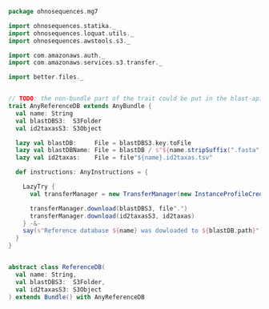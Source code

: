 
```scala
package ohnosequences.mg7

import ohnosequences.statika._
import ohnosequences.loquat.utils._
import ohnosequences.awstools.s3._

import com.amazonaws.auth._
import com.amazonaws.services.s3.transfer._

import better.files._


// TODO: the non-bundle part of the trait could be put in the blast-api lib
trait AnyReferenceDB extends AnyBundle {
  val name: String
  val blastDBS3:  S3Folder
  val id2taxasS3: S3Object

  lazy val blastDB:     File = blastDBS3.key.toFile
  lazy val blastDBName: File = blastDB / s"${name.stripSuffix(".fasta")}.fasta"
  lazy val id2taxas:    File = file"${name}.id2taxas.tsv"

  def instructions: AnyInstructions = {

    LazyTry {
      val transferManager = new TransferManager(new InstanceProfileCredentialsProvider())

      transferManager.download(blastDBS3, file".")
      transferManager.download(id2taxasS3, id2taxas)
    } -&-
    say(s"Reference database ${name} was dowloaded to ${blastDB.path}")
  }
}


abstract class ReferenceDB(
  val name: String,
  val blastDBS3:  S3Folder,
  val id2taxasS3: S3Object
) extends Bundle() with AnyReferenceDB

```




[main/scala/mg7/bio4j/bundle.scala]: bio4j/bundle.scala.md
[main/scala/mg7/bio4j/taxonomyTree.scala]: bio4j/taxonomyTree.scala.md
[main/scala/mg7/bio4j/titanTaxonomyTree.scala]: bio4j/titanTaxonomyTree.scala.md
[main/scala/mg7/csv.scala]: csv.scala.md
[main/scala/mg7/data.scala]: data.scala.md
[main/scala/mg7/dataflow.scala]: dataflow.scala.md
[main/scala/mg7/dataflows/full.scala]: dataflows/full.scala.md
[main/scala/mg7/dataflows/noFlash.scala]: dataflows/noFlash.scala.md
[main/scala/mg7/loquats/1.flash.scala]: loquats/1.flash.scala.md
[main/scala/mg7/loquats/2.split.scala]: loquats/2.split.scala.md
[main/scala/mg7/loquats/3.blast.scala]: loquats/3.blast.scala.md
[main/scala/mg7/loquats/4.assign.scala]: loquats/4.assign.scala.md
[main/scala/mg7/loquats/5.merge.scala]: loquats/5.merge.scala.md
[main/scala/mg7/loquats/6.count.scala]: loquats/6.count.scala.md
[main/scala/mg7/loquats/7.stats.scala]: loquats/7.stats.scala.md
[main/scala/mg7/loquats/8.summary.scala]: loquats/8.summary.scala.md
[main/scala/mg7/package.scala]: package.scala.md
[main/scala/mg7/parameters.scala]: parameters.scala.md
[main/scala/mg7/referenceDB.scala]: referenceDB.scala.md
[test/scala/mg7/counts.scala]: ../../../test/scala/mg7/counts.scala.md
[test/scala/mg7/lca.scala]: ../../../test/scala/mg7/lca.scala.md
[test/scala/mg7/pipeline.scala]: ../../../test/scala/mg7/pipeline.scala.md
[test/scala/mg7/taxonomy.scala]: ../../../test/scala/mg7/taxonomy.scala.md